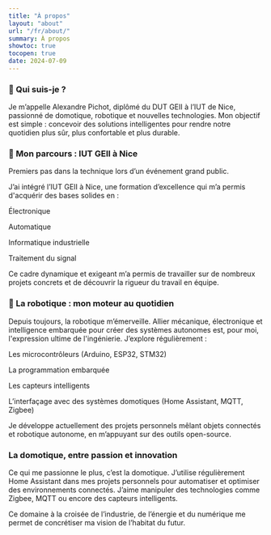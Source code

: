 ```yaml
---
title: "À propos"
layout: "about"
url: "/fr/about/"
summary: À propos
showtoc: true
tocopen: true
date: 2024-07-09
---
```


### 👋 Qui suis-je ?

Je m’appelle Alexandre Pichot, diplômé du DUT GEII à l’IUT de Nice, passionné de domotique, robotique et nouvelles technologies. Mon objectif est simple : concevoir des solutions intelligentes pour rendre notre quotidien plus sûr, plus confortable et plus durable.

### 🏫 Mon parcours : IUT GEII à Nice

Premiers pas dans la technique lors d’un événement grand public.

J’ai intégré l’IUT GEII à Nice, une formation d’excellence qui m’a permis d'acquérir des bases solides en :

Électronique

Automatique

Informatique industrielle

Traitement du signal

Ce cadre dynamique et exigeant m’a permis de travailler sur de nombreux projets concrets et de découvrir la rigueur du travail en équipe.

### 🤖 La robotique : mon moteur au quotidien

Depuis toujours, la robotique m’émerveille. Allier mécanique, électronique et intelligence embarquée pour créer des systèmes autonomes est, pour moi, l'expression ultime de l'ingénierie. J’explore régulièrement :

Les microcontrôleurs (Arduino, ESP32, STM32)

La programmation embarquée

Les capteurs intelligents

L’interfaçage avec des systèmes domotiques (Home Assistant, MQTT, Zigbee)

Je développe actuellement des projets personnels mêlant objets connectés et robotique autonome, en m’appuyant sur des outils open-source.

### La domotique, entre passion et innovation

Ce qui me passionne le plus, c’est la domotique. J’utilise régulièrement Home Assistant dans mes projets personnels pour automatiser et optimiser des environnements connectés. J’aime manipuler des technologies comme Zigbee, MQTT ou encore des capteurs intelligents.

Ce domaine à la croisée de l’industrie, de l’énergie et du numérique me permet de concrétiser ma vision de l’habitat du futur.

